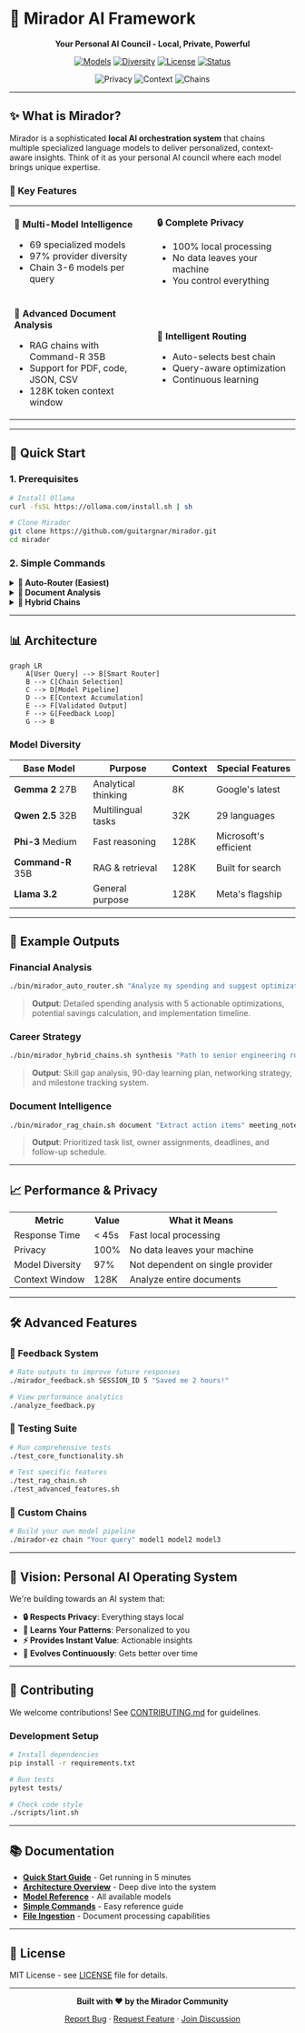 # 🔮 Mirador AI Framework

<div align="center">
  
  **Your Personal AI Council - Local, Private, Powerful**
  
  [![Models](https://img.shields.io/badge/Models-69-blue.svg)](https://github.com/guitargnar/mirador)
  [![Diversity](https://img.shields.io/badge/Model%20Diversity-97%25-green.svg)](https://github.com/guitargnar/mirador)
  [![License](https://img.shields.io/badge/License-MIT-yellow.svg)](LICENSE)
  [![Status](https://img.shields.io/badge/Status-Active-success.svg)](https://github.com/guitargnar/mirador)
  
  <img src="https://img.shields.io/badge/Privacy-100%25%20Local-red.svg" alt="Privacy">
  <img src="https://img.shields.io/badge/Context-128K%20Tokens-orange.svg" alt="Context">
  <img src="https://img.shields.io/badge/Chains-6%20Types-purple.svg" alt="Chains">

</div>

---

## ✨ What is Mirador?

Mirador is a sophisticated **local AI orchestration system** that chains multiple specialized language models to deliver personalized, context-aware insights. Think of it as your personal AI council where each model brings unique expertise.

### 🎯 Key Features

<table>
<tr>
<td width="50%">

**🧠 Multi-Model Intelligence**
- 69 specialized models
- 97% provider diversity
- Chain 3-6 models per query

</td>
<td width="50%">

**🔒 Complete Privacy**
- 100% local processing
- No data leaves your machine
- You control everything

</td>
</tr>
<tr>
<td width="50%">

**📄 Advanced Document Analysis**
- RAG chains with Command-R 35B
- Support for PDF, code, JSON, CSV
- 128K token context window

</td>
<td width="50%">

**🚀 Intelligent Routing**
- Auto-selects best chain
- Query-aware optimization
- Continuous learning

</td>
</tr>
</table>

---

## 🚀 Quick Start

### 1. Prerequisites
```bash
# Install Ollama
curl -fsSL https://ollama.com/install.sh | sh

# Clone Mirador
git clone https://github.com/guitargnar/mirador.git
cd mirador
```

### 2. Simple Commands

<details>
<summary><b>🎯 Auto-Router (Easiest)</b></summary>

```bash
# Let Mirador choose the best approach
./bin/mirador_auto_router.sh "How can I optimize my monthly budget?"
./bin/mirador_auto_router.sh "Analyze my career trajectory"
./bin/mirador_auto_router.sh "Plan my startup launch"
```
</details>

<details>
<summary><b>📄 Document Analysis</b></summary>

```bash
# Analyze any document
./bin/mirador_rag_chain.sh document "Summarize key points" report.pdf

# Code review
./bin/mirador_rag_chain.sh code "Security audit" app.py

# Research synthesis
./bin/mirador_rag_chain.sh research "Extract methodology" paper.pdf
```
</details>

<details>
<summary><b>🧩 Hybrid Chains</b></summary>

```bash
# Strategic planning
./bin/mirador_hybrid_chains.sh synthesis "90-day business plan"

# Creative projects
./bin/mirador_hybrid_chains.sh creative "Album concept ideas"

# Technical architecture
./bin/mirador_hybrid_chains.sh technical "Design microservices"
```
</details>

---

## 📊 Architecture

```mermaid
graph LR
    A[User Query] --> B[Smart Router]
    B --> C[Chain Selection]
    C --> D[Model Pipeline]
    D --> E[Context Accumulation]
    E --> F[Validated Output]
    F --> G[Feedback Loop]
    G --> B
```

### Model Diversity

<div align="center">

| Base Model | Purpose | Context | Special Features |
|------------|---------|---------|------------------|
| **Gemma 2** 27B | Analytical thinking | 8K | Google's latest |
| **Qwen 2.5** 32B | Multilingual tasks | 32K | 29 languages |
| **Phi-3** Medium | Fast reasoning | 128K | Microsoft's efficient |
| **Command-R** 35B | RAG & retrieval | 128K | Built for search |
| **Llama 3.2** | General purpose | 128K | Meta's flagship |

</div>

---

## 🎨 Example Outputs

### Financial Analysis
```bash
./bin/mirador_auto_router.sh "Analyze my spending and suggest optimizations"
```
> **Output**: Detailed spending analysis with 5 actionable optimizations, potential savings calculation, and implementation timeline.

### Career Strategy
```bash
./bin/mirador_hybrid_chains.sh synthesis "Path to senior engineering role"
```
> **Output**: Skill gap analysis, 90-day learning plan, networking strategy, and milestone tracking system.

### Document Intelligence
```bash
./bin/mirador_rag_chain.sh document "Extract action items" meeting_notes.pdf
```
> **Output**: Prioritized task list, owner assignments, deadlines, and follow-up schedule.

---

## 📈 Performance & Privacy

<div align="center">
<table>
<tr>
<th>Metric</th>
<th>Value</th>
<th>What it Means</th>
</tr>
<tr>
<td>Response Time</td>
<td>&lt; 45s</td>
<td>Fast local processing</td>
</tr>
<tr>
<td>Privacy</td>
<td>100%</td>
<td>No data leaves your machine</td>
</tr>
<tr>
<td>Model Diversity</td>
<td>97%</td>
<td>Not dependent on single provider</td>
</tr>
<tr>
<td>Context Window</td>
<td>128K</td>
<td>Analyze entire documents</td>
</tr>
</table>
</div>

---

## 🛠️ Advanced Features

### 🔄 Feedback System
```bash
# Rate outputs to improve future responses
./mirador_feedback.sh SESSION_ID 5 "Saved me 2 hours!"

# View performance analytics
./analyze_feedback.py
```

### 🧪 Testing Suite
```bash
# Run comprehensive tests
./test_core_functionality.sh

# Test specific features
./test_rag_chain.sh
./test_advanced_features.sh
```

### 🎯 Custom Chains
```bash
# Build your own model pipeline
./mirador-ez chain "Your query" model1 model2 model3
```

---

## 🌟 Vision: Personal AI Operating System

We're building towards an AI system that:

- **🔒 Respects Privacy**: Everything stays local
- **🧠 Learns Your Patterns**: Personalized to you
- **⚡ Provides Instant Value**: Actionable insights
- **🌱 Evolves Continuously**: Gets better over time

---

## 🤝 Contributing

We welcome contributions! See [CONTRIBUTING.md](CONTRIBUTING.md) for guidelines.

### Development Setup
```bash
# Install dependencies
pip install -r requirements.txt

# Run tests
pytest tests/

# Check code style
./scripts/lint.sh
```

---

## 📚 Documentation

- **[Quick Start Guide](docs/Quick_Start_Guide.md)** - Get running in 5 minutes
- **[Architecture Overview](ADVANCED_FEATURES.md)** - Deep dive into the system
- **[Model Reference](CONSOLIDATED_MODELS.md)** - All available models
- **[Simple Commands](SIMPLE_COMMANDS.md)** - Easy reference guide
- **[File Ingestion](FILE_INGESTION.md)** - Document processing capabilities

---

## 📜 License

MIT License - see [LICENSE](LICENSE) file for details.

---

<div align="center">
  
  **Built with ❤️ by the Mirador Community**
  
  [Report Bug](https://github.com/guitargnar/mirador/issues) · [Request Feature](https://github.com/guitargnar/mirador/issues) · [Join Discussion](https://github.com/guitargnar/mirador/discussions)
  
</div>